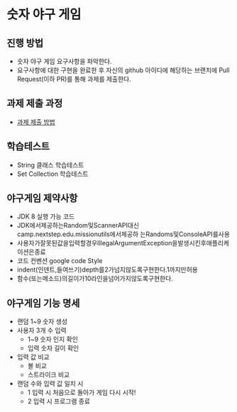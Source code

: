 # 숫자 야구 게임
## 진행 방법
* 숫자 야구 게임 요구사항을 파악한다.
* 요구사항에 대한 구현을 완료한 후 자신의 github 아이디에 해당하는 브랜치에 Pull Request(이하 PR)를 통해 과제를 제출한다.

## 과제 제출 과정
* [과제 제출 방법](https://github.com/next-step/nextstep-docs/tree/master/precourse)


##  학습테스트 

* String 클래스 학습테스트 
* Set Collection 학습테스트

## 야구게임 제약사항

* JDK 8  실행 가능 코드
* JDK에서제공하는Random및ScannerAPI대신camp.nextstep.edu.missionutils에서제공하
  는Randoms및ConsoleAPI를사용
* 사용자가잘못된값을입력할경우IllegalArgumentException을발생시킨후애플리케이션은종료
* 코드 컨벤션 google code Style
* indent(인덴트,들여쓰기)depth를2가넘지않도록구현한다.1까지만허용
* 함수(또는메소드)의길이가10라인을넘어가지않도록구현한다.

## 야구게임 기능 명세

* 랜덤 1~9 숫자 생성
* 사용자 3개 수 입력
  * 1~9 숫자 인지 확인
  * 입력 숫자 길이 확인
* 입력 값 비교
  * 볼 비교
  * 스트라이크 비교
* 랜덤 수와 입력 값 일치 시 
  * 1 입력 시 처음으로 돌아가 게임 다시 시작!
  * 2 입력 시 프로그램 종료
